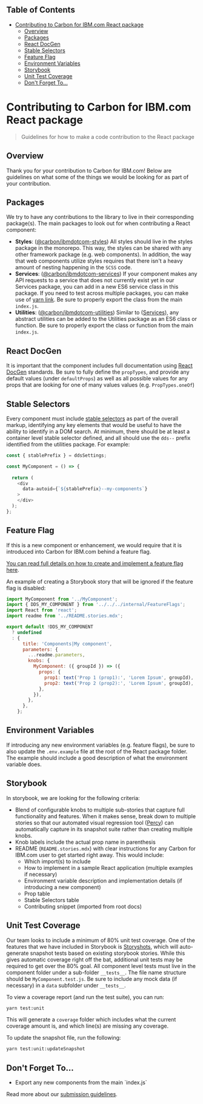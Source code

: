 <!-- START doctoc generated TOC please keep comment here to allow auto update -->
<!-- DON'T EDIT THIS SECTION, INSTEAD RE-RUN doctoc TO UPDATE -->
## Table of Contents

- [Contributing to Carbon for IBM.com React package](#contributing-to-carbon-for-ibmcom-react-package)
  - [Overview](#overview)
  - [Packages](#packages)
  - [React DocGen](#react-docgen)
  - [Stable Selectors](#stable-selectors)
  - [Feature Flag](#feature-flag)
  - [Environment Variables](#environment-variables)
  - [Storybook](#storybook)
  - [Unit Test Coverage](#unit-test-coverage)
  - [Don't Forget To...](#dont-forget-to)

<!-- END doctoc generated TOC please keep comment here to allow auto update -->

# Contributing to Carbon for IBM.com React package

> Guidelines for how to make a code contribution to the React package

## Overview

Thank you for your contribution to Carbon for IBM.com! Below are guidelines on
what some of the things we would be looking for as part of your contribution.

## Packages

We try to have any contributions to the library to live in their corresponding
package(s). The main packages to look out for when contributing a React 
component:

- **Styles**: ([@carbon/ibmdotcom-styles](https://github.com/carbon-design-system/carbon-for-ibm-dotcom/tree/main/packages/styles)) 
All styles should live in the styles package in the monorepo. This way, the
styles can be shared with any other framework package (e.g. web components). 
In addition, the way that web components utilize styles requires that there 
isn't a heavy amount of nesting happening in the `SCSS` code. 
- **Services**: ([@carbon/ibmdotcom-services](https://github.com/carbon-design-system/carbon-for-ibm-dotcom/tree/main/packages/services))
If your component makes any API requests to a service that does not currently
exist yet in our Services package, you can add in a new ES6 service class in
this package. If you need to test across multiple packages, you can make use of
[yarn link](https://github.com/carbon-design-system/carbon-for-ibm-dotcom/blob/main/docs/developing.md#developing-locally).
Be sure to properly export the class from the main `index.js`.
- **Utilities**: ([@carbon/ibmdotcom-utilities](https://github.com/carbon-design-system/carbon-for-ibm-dotcom/tree/main/packages/utilities))
Similar to ([Services](https://github.com/carbon-design-system/carbon-for-ibm-dotcom/tree/main/packages/services)),
any abstract utilities can be added to the Utilities package as an ES6 class or
function. Be sure to properly export the class or function from the main 
`index.js`.

## React DocGen

It is important that the component includes full documentation using [React DocGen](https://github.com/reactjs/react-docgen)
standards. Be sure to fully define the `propTypes`, and provide any default 
values (under `defaultProps`) as well as all possible values for any props that
are looking for one of many values values (e.g. `PropTypes.oneOf`)

## Stable Selectors

Every component must include [stable selectors](https://github.com/carbon-design-system/carbon-for-ibm-dotcom/blob/main/docs/stable-selectors.md) 
as part of the overall markup, identifying any key elements that would be useful
to have the ability to identify in a DOM search. At minimum, there should be at
least a container level stable selector defined, and all should use the `dds--`
prefix identified from the utilities package. For example:

```javascript
const { stablePrefix } = ddsSettings;

const MyComponent = () => {
  
  return (
    <div
      data-autoid={`${stablePrefix}--my-components`}
    >
    </div>
  );
};
```

## Feature Flag

If this is a new component or enhancement, we would require that it is 
introduced into Carbon for IBM.com behind a feature flag. 

[You can read full details on how to create and implement a feature flag here](https://github.com/carbon-design-system/carbon-for-ibm-dotcom/blob/main/packages/react/docs/feature-flags.md).

An example of creating a Storybook story that will be ignored if the feature
flag is disabled:

```javascript
import MyComponent from '../MyComponent';
import { DDS_MY_COMPONENT } from '../../../internal/FeatureFlags';
import React from 'react';
import readme from '../README.stories.mdx';

export default !DDS_MY_COMPONENT
  ? undefined
  : {
      title: 'Components|My component',
      parameters: {
        ...readme.parameters,
        knobs: {
          MyComponent: ({ groupId }) => ({
            props: {
              prop1: text('Prop 1 (prop1):', 'Lorem Ipsum', groupId),
              prop2: text('Prop 2 (prop2):', 'Lorem Ipsum', groupId),
            },
          }),
        },
      },
    };
```

## Environment Variables

If introducing any new environment variables (e.g. feature flags), be sure to 
also update the `.env.example` file at the root of the React package folder. 
The example should include a good description of what the environment variable 
does.

## Storybook

In storybook, we are looking for the following criteria:

- Blend of configurable knobs to multiple sub-stories that capture full
functionality and features. When it makes sense, break down to multiple stories
so that our automated visual regression tool ([Percy](https://percy.io)) can 
automatically capture in its snapshot suite rather than creating multiple 
knobs.
- Knob labels include the actual prop name in parenthesis
- README (`README.stories.mdx`) with clear instructions for any Carbon for 
IBM.com user to get started right away. This would include:
  * Which import(s) to include
  * How to implement in a sample React application (multiple examples if 
    necessary)
  * Environment variable description and implementation details (if introducing 
    a new component)
  * Prop table
  * Stable Selectors table
  * Contributing snippet (imported from root docs)

## Unit Test Coverage

Our team looks to include a minimum of 80% unit test coverage. One of the 
features that we have included in Storybook is [Storyshots](https://www.npmjs.com/package/@storybook/addon-storyshots),
which will auto-generate snapshot tests based on existing storybook stories. 
While this gives automatic coverage right off the bat, additional unit tests
may be required to get over the 80% goal. All component level tests must live
in the component folder under a sub-folder `__tests__`. The file name structure
should be `MyComponent.test.js`. Be sure to include any mock data (if necessary)
in a `data` subfolder under `__tests__`. 

To view a coverage report (and run the test suite), you can run:

```bash
yarn test:unit
``` 

This will generate a `coverage` folder which includes what the current coverage
amount is, and which line(s) are missing any coverage.

To update the snapshot file, run the following:

```bash
yarn test:unit:updateSnapshot
```

## Don't Forget To...

<ul>
<li>Export any new components from the main `index.js`</li>
</ul>

Read more about our [submission guidelines](https://github.com/carbon-design-system/carbon-for-ibm-dotcom/blob/main/docs/submission-guidelines.md).
